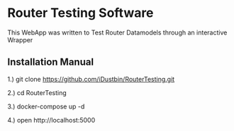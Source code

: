 # Router Testing Software

This WebApp was written to Test Router Datamodels through an interactive Wrapper


## Installation Manual

1.) git clone https://github.com/iDustbin/RouterTesting.git

2.) cd RouterTesting

3.) docker-compose up -d

4.) open http://localhost:5000